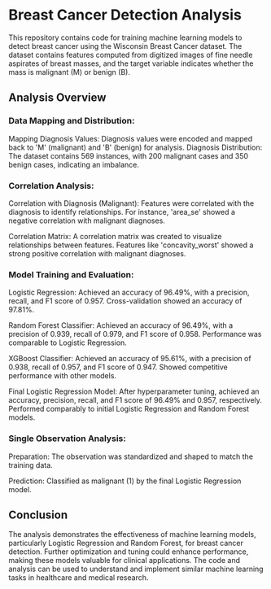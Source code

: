 # Breast Cancer Detection Analysis

This repository contains code for training machine learning models to detect breast cancer using the Wisconsin Breast Cancer dataset. The dataset contains features computed from digitized images of fine needle aspirates of breast masses, and the target variable indicates whether the mass is malignant (M) or benign (B).

## Analysis Overview

### Data Mapping and Distribution:

Mapping Diagnosis Values: Diagnosis values were encoded and mapped back to 'M' (malignant) and 'B' (benign) for analysis.
Diagnosis Distribution: The dataset contains 569 instances, with 200 malignant cases and 350 benign cases, indicating an imbalance.

### Correlation Analysis:

Correlation with Diagnosis (Malignant): Features were correlated with the diagnosis to identify relationships. For instance, 'area_se' showed a negative correlation with malignant diagnoses.

Correlation Matrix: A correlation matrix was created to visualize relationships between features. Features like 'concavity_worst' showed a strong positive correlation with malignant diagnoses.

### Model Training and Evaluation:

Logistic Regression: Achieved an accuracy of 96.49%, with a precision, recall, and F1 score of 0.957. Cross-validation showed an accuracy of 97.81%.

Random Forest Classifier: Achieved an accuracy of 96.49%, with a precision of 0.939, recall of 0.979, and F1 score of 0.958. Performance was comparable to Logistic Regression.

XGBoost Classifier: Achieved an accuracy of 95.61%, with a precision of 0.938, recall of 0.957, and F1 score of 0.947. Showed competitive performance with other models.

Final Logistic Regression Model: After hyperparameter tuning, achieved an accuracy, precision, recall, and F1 score of 96.49% and 0.957, respectively. Performed comparably to initial Logistic Regression and Random Forest models.

### Single Observation Analysis:

Preparation: The observation was standardized and shaped to match the training data.

Prediction: Classified as malignant (1) by the final Logistic Regression model.


## Conclusion

The analysis demonstrates the effectiveness of machine learning models, particularly Logistic Regression and Random Forest, for breast cancer detection. Further optimization and tuning could enhance performance, making these models valuable for clinical applications. The code and analysis can be used to understand and implement similar machine learning tasks in healthcare and medical research.
